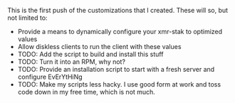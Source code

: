 This is the first push of the customizations that I created.  These will so, but not limited to:

* Provide a means to dynamically configure your xmr-stak to optimized values
* Allow diskless clients to run the client with these values
* TODO: Add the script to build and install this stuff
* TODO: Turn it into an RPM, why not?
* TODO: Provide an installation script to start with a fresh server and configure EvErYtHiNg
* TODO: Make my scripts less hacky.  I use good form at work and toss code down in my free time, which is not much.
